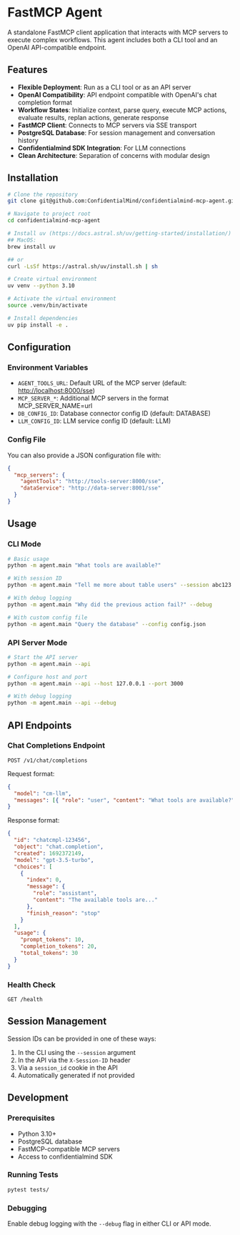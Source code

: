 # FastMCP Agent

A standalone FastMCP client application that interacts with MCP servers to execute complex workflows. This agent includes both a CLI tool and an OpenAI API-compatible endpoint.

## Features

- **Flexible Deployment**: Run as a CLI tool or as an API server
- **OpenAI Compatibility**: API endpoint compatible with OpenAI's chat completion format
- **Workflow States**: Initialize context, parse query, execute MCP actions, evaluate results, replan actions, generate response
- **FastMCP Client**: Connects to MCP servers via SSE transport
- **PostgreSQL Database**: For session management and conversation history
- **Confidentialmind SDK Integration**: For LLM connections
- **Clean Architecture**: Separation of concerns with modular design

## Installation

```bash
# Clone the repository
git clone git@github.com:ConfidentialMind/confidentialmind-mcp-agent.git

# Navigate to project root
cd confidentialmind-mcp-agent

# Install uv (https://docs.astral.sh/uv/getting-started/installation/)
## MacOS:
brew install uv

## or
curl -LsSf https://astral.sh/uv/install.sh | sh

# Create virtual environment
uv venv --python 3.10

# Activate the virtual environment
source .venv/bin/activate

# Install dependencies
uv pip install -e .
```

## Configuration

### Environment Variables

- `AGENT_TOOLS_URL`: Default URL of the MCP server (default: <http://localhost:8000/sse>)
- `MCP_SERVER_*`: Additional MCP servers in the format MCP_SERVER_NAME=url
- `DB_CONFIG_ID`: Database connector config ID (default: DATABASE)
- `LLM_CONFIG_ID`: LLM service config ID (default: LLM)

### Config File

You can also provide a JSON configuration file with:

```json
{
  "mcp_servers": {
    "agentTools": "http://tools-server:8000/sse",
    "dataService": "http://data-server:8001/sse"
  }
}
```

## Usage

### CLI Mode

```bash
# Basic usage
python -m agent.main "What tools are available?"

# With session ID
python -m agent.main "Tell me more about table users" --session abc123

# With debug logging
python -m agent.main "Why did the previous action fail?" --debug

# With custom config file
python -m agent.main "Query the database" --config config.json
```

### API Server Mode

```bash
# Start the API server
python -m agent.main --api

# Configure host and port
python -m agent.main --api --host 127.0.0.1 --port 3000

# With debug logging
python -m agent.main --api --debug
```

## API Endpoints

### Chat Completions Endpoint

```
POST /v1/chat/completions
```

Request format:

```json
{
  "model": "cm-llm",
  "messages": [{ "role": "user", "content": "What tools are available?" }]
}
```

Response format:

```json
{
  "id": "chatcmpl-123456",
  "object": "chat.completion",
  "created": 1692372149,
  "model": "gpt-3.5-turbo",
  "choices": [
    {
      "index": 0,
      "message": {
        "role": "assistant",
        "content": "The available tools are..."
      },
      "finish_reason": "stop"
    }
  ],
  "usage": {
    "prompt_tokens": 10,
    "completion_tokens": 20,
    "total_tokens": 30
  }
}
```

### Health Check

```
GET /health
```

## Session Management

Session IDs can be provided in one of these ways:

1. In the CLI using the `--session` argument
2. In the API via the `X-Session-ID` header
3. Via a `session_id` cookie in the API
4. Automatically generated if not provided

## Development

### Prerequisites

- Python 3.10+
- PostgreSQL database
- FastMCP-compatible MCP servers
- Access to confidentialmind SDK

### Running Tests

```bash
pytest tests/
```

### Debugging

Enable debug logging with the `--debug` flag in either CLI or API mode.
